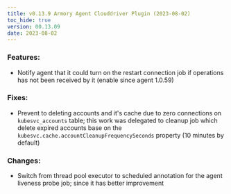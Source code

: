 ```yaml
---
title: v0.13.9 Armory Agent Clouddriver Plugin (2023-08-02)
toc_hide: true
version: 00.13.09
date: 2023-08-02
---
```


### Features: 
- Notify agent that it could turn on the restart connection job if operations has not been received by it (enable since agent 1.0.59)
### Fixes:
- Prevent to deleting accounts and it's cache due to zero connections on `kubesvc_accounts` table; this work was delegated to cleanup job which delete expired accounts base on the `kubesvc.cache.accountCleanupFrequencySeconds` property (10 minutes by default)
### Changes: 
- Switch from thread pool executor to scheduled annotation for the agent liveness probe job; since it has better improvement

